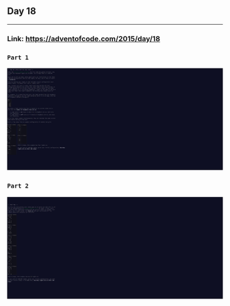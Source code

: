 ## Day 18
___

### Link: https://adventofcode.com/2015/day/18

### `Part 1`
![img.png](part1.png)

### `Part 2`
![img_1.png](part2.png)